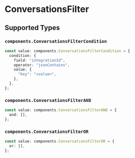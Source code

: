 # ConversationsFilter


## Supported Types

### `components.ConversationsFilterCondition`

```typescript
const value: components.ConversationsFilterCondition = {
  condition: {
    field: "integrationId",
    operator: "jsonContains",
    value: {
      "key": "<value>",
    },
  },
};
```

### `components.ConversationsFilterAND`

```typescript
const value: components.ConversationsFilterAND = {
  and: [],
};
```

### `components.ConversationsFilterOR`

```typescript
const value: components.ConversationsFilterOR = {
  or: [],
};
```

